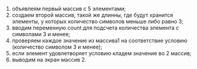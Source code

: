 1. объявлеям первый массив с 5 элементами;
2. создаем второй массив, такой же длинны, где будут хранится элементы, у которых количество символов меньше либо равно 3;
3. вводим переменную count для подсчета количества элемента с символами 3 и менее;
4. проверяем каждое значение из массива1 на соответствие условию (количество символом 3 и менее);
5. если элемент удовлетворяет условию кладем значение во 2 массив;
6. выводим на экран массив 2.